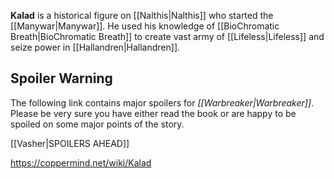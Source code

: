 **Kalad** is a historical figure on [[Nalthis\|Nalthis]] who started the [[Manywar\|Manywar]]. He used his knowledge of [[BioChromatic Breath\|BioChromatic Breath]] to create vast army of [[Lifeless\|Lifeless]] and seize power in [[Hallandren\|Hallandren]].

## Spoiler Warning
The following link contains major spoilers for *[[Warbreaker\|Warbreaker]]*. Please be very sure you have either read the book or are happy to be spoiled on some major points of the story.

[[Vasher\|SPOILERS AHEAD]]


https://coppermind.net/wiki/Kalad